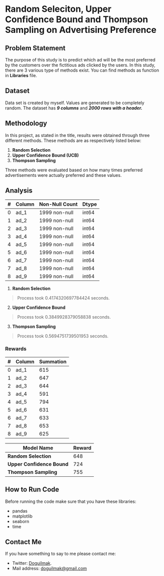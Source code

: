 
# Random Seleciton, Upper Confidence Bound and Thompson Sampling on Advertising Preference

## Problem Statement

The purpose of this study is to predict which ad will be the most preferred by the customers over the fictitious ads clicked by the users. In this study, there are 3 various type of methods exist. You can find methods as function in **Libraries** file.

## Dataset

Data set is created by myself. Values ​​are generated to be completely random. The dataset has ***9 columns*** and ***2000 rows with a header.***

## Methodology

In this project, as stated in the title, results were obtained through three different methods. These methods are as respectively listed below:

 1. **Random Selection**
 2. **Upper Confidence Bound (UCB)**
 3. **Thompson Sampling**

Three methods were evaluated based on how many times preferred advertisements were actually preferred and these values.

## Analysis

| # | Column | Non-Null Count | Dtype |
|--|--|--|--|
| 0 | ad_1 | 1999 non-null | int64
| 1 | ad_2 | 1999 non-null | int64
| 2 | ad_3 | 1999 non-null | int64
| 3 | ad_4 | 1999 non-null | int64
| 4 | ad_5 | 1999 non-null | int64
| 5 | ad_6 | 1999 non-null | int64
| 6 | ad_7 | 1999 non-null | int64
| 7 | ad_8 | 1999 non-null | int64
| 8 | ad_9 | 1999 non-null | int64

 1. **Random Selection** 
 > Process took 0.4174320697784424 seconds.
 2. **Upper Confidence Bound** 
 > Process took 0.3849928379058838 seconds.
 3. **Thompson Sampling** 
 > Process took 0.5694751739501953 seconds.

### Rewards

| # | Column | Summation
|--|--|--|
| 0 | ad_1 | 615 
| 1 | ad_2 | 647
| 2 | ad_3 | 644
| 3 | ad_4 | 591
| 4 | ad_5 | 794
| 5 | ad_6 | 631
| 6 | ad_7 | 633
| 7 | ad_8 | 653
| 8 | ad_9 | 625

| Model Name | Reward |
|--|--|
| **Random Selection**  | 648 |
| **Upper Confidence Bound**  | 724 |
| **Thompson Sampling**  | 755 |


## How to Run Code

Before running the code make sure that you have these libraries:

 - pandas 
 - matplotlib
 - seaborn
 - time
    
## Contact Me

If you have something to say to me please contact me: 

 - Twitter: [Doguilmak](https://twitter.com/Doguilmak).  
 - Mail address: doguilmak@gmail.com
